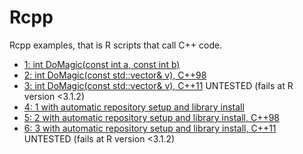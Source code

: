 # Rcpp

Rcpp examples, that is R scripts that call C++ code.

 * [1: int DoMagic(const int a, const int b)](1/README.md)
 * [2: int DoMagic(const std::vector<int>& v), C++98](2/README.md)
 * [3: int DoMagic(const std::vector<int>& v), C++11](3/README.md) UNTESTED (fails at R version <3.1.2)
 * [4: 1 with automatic repository setup and library install](4/README.md)
 * [5: 2 with automatic repository setup and library install, C++98](5/README.md)
 * [6: 3 with automatic repository setup and library install, C++11](6/README.md) UNTESTED (fails at R version <3.1.2)

